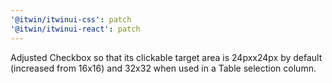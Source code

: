 ```yaml
---
'@itwin/itwinui-css': patch
'@itwin/itwinui-react': patch
---
```


Adjusted Checkbox so that its clickable target area is 24pxx24px by default (increased from 16x16) and 32x32 when used in a Table selection column.

